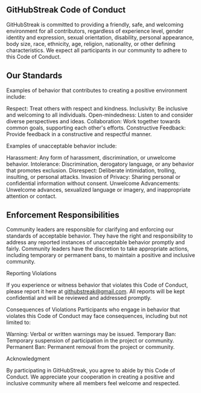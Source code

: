 ## GitHubStreak Code of Conduct

GitHubStreak is committed to providing a friendly, safe, and welcoming environment for all contributors, regardless of experience level, gender identity and expression, sexual orientation, disability, personal appearance, body size, race, ethnicity, age, religion, nationality, or other defining characteristics. We expect all participants in our community to adhere to this Code of Conduct.

## Our Standards

Examples of behavior that contributes to creating a positive environment include:

Respect: Treat others with respect and kindness.
Inclusivity: Be inclusive and welcoming to all individuals.
Open-mindedness: Listen to and consider diverse perspectives and ideas.
Collaboration: Work together towards common goals, supporting each other's efforts.
Constructive Feedback: Provide feedback in a constructive and respectful manner.

Examples of unacceptable behavior include:

Harassment: Any form of harassment, discrimination, or unwelcome behavior.
Intolerance: Discrimination, derogatory language, or any behavior that promotes exclusion.
Disrespect: Deliberate intimidation, trolling, insulting, or personal attacks.
Invasion of Privacy: Sharing personal or confidential information without consent.
Unwelcome Advancements: Unwelcome advances, sexualized language or imagery, and inappropriate attention or contact.

## Enforcement Responsibilities

Community leaders are responsible for clarifying and enforcing our standards of acceptable behavior. They have the right and responsibility to address any reported instances of unacceptable behavior promptly and fairly. Community leaders have the discretion to take appropriate actions, including temporary or permanent bans, to maintain a positive and inclusive community.

Reporting Violations

If you experience or witness behavior that violates this Code of Conduct, please report it here at githubstreak@gmail.com. All reports will be kept confidential and will be reviewed and addressed promptly.

Consequences of Violations
Participants who engage in behavior that violates this Code of Conduct may face consequences, including but not limited to:

Warning: Verbal or written warnings may be issued.
Temporary Ban: Temporary suspension of participation in the project or community.
Permanent Ban: Permanent removal from the project or community.

Acknowledgment

By participating in GitHubStreak, you agree to abide by this Code of Conduct. We appreciate your cooperation in creating a positive and inclusive community where all members feel welcome and respected.

